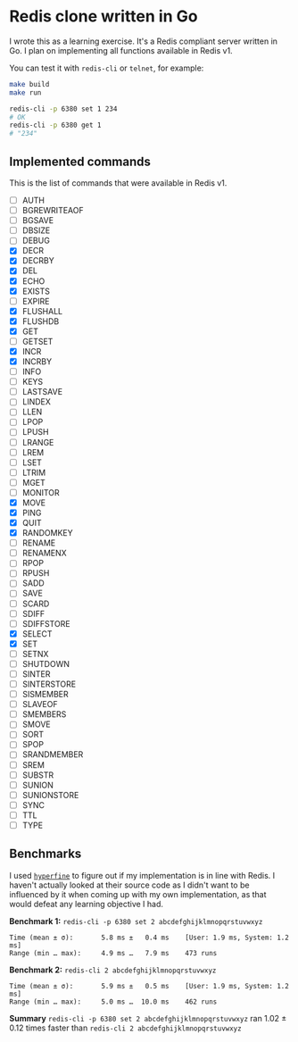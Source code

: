 # Redis clone written in Go

I wrote this as a learning exercise. It's a Redis compliant server written in Go.
I plan on implementing all functions available in Redis v1.

You can test it with `redis-cli` or `telnet`, for example:

```sh
make build
make run

redis-cli -p 6380 set 1 234
# OK
redis-cli -p 6380 get 1
# "234"
```

## Implemented commands

This is the list of commands that were available in Redis v1.

- [ ] AUTH
- [ ] BGREWRITEAOF
- [ ] BGSAVE
- [ ] DBSIZE
- [ ] DEBUG
- [X] DECR
- [X] DECRBY
- [X] DEL
- [X] ECHO
- [X] EXISTS
- [ ] EXPIRE
- [X] FLUSHALL
- [X] FLUSHDB
- [X] GET
- [ ] GETSET
- [X] INCR
- [X] INCRBY
- [ ] INFO
- [ ] KEYS
- [ ] LASTSAVE
- [ ] LINDEX
- [ ] LLEN
- [ ] LPOP
- [ ] LPUSH
- [ ] LRANGE
- [ ] LREM
- [ ] LSET
- [ ] LTRIM
- [ ] MGET
- [ ] MONITOR
- [X] MOVE
- [X] PING
- [X] QUIT
- [X] RANDOMKEY
- [ ] RENAME
- [ ] RENAMENX
- [ ] RPOP
- [ ] RPUSH
- [ ] SADD
- [ ] SAVE
- [ ] SCARD
- [ ] SDIFF
- [ ] SDIFFSTORE
- [X] SELECT
- [X] SET
- [ ] SETNX
- [ ] SHUTDOWN
- [ ] SINTER
- [ ] SINTERSTORE
- [ ] SISMEMBER
- [ ] SLAVEOF
- [ ] SMEMBERS
- [ ] SMOVE
- [ ] SORT
- [ ] SPOP
- [ ] SRANDMEMBER
- [ ] SREM
- [ ] SUBSTR
- [ ] SUNION
- [ ] SUNIONSTORE
- [ ] SYNC
- [ ] TTL
- [ ] TYPE

## Benchmarks

I used [`hyperfine`](https://github.com/sharkdp/hyperfine) to figure out if my implementation
is in line with Redis. I haven't actually looked at their source code as I didn't want
to be influenced by it when coming up with my own implementation, as that would defeat
any learning objective I had.

**Benchmark 1:** `redis-cli -p 6380 set 2 abcdefghijklmnopqrstuvwxyz`

```text
Time (mean ± σ):       5.8 ms ±   0.4 ms    [User: 1.9 ms, System: 1.2 ms]
Range (min … max):     4.9 ms …   7.9 ms    473 runs
```

**Benchmark 2:** `redis-cli 2 abcdefghijklmnopqrstuvwxyz`

```text
Time (mean ± σ):       5.9 ms ±   0.5 ms    [User: 1.9 ms, System: 1.2 ms]
Range (min … max):     5.0 ms …  10.0 ms    462 runs
```

**Summary**
  `redis-cli -p 6380 set 2 abcdefghijklmnopqrstuvwxyz` ran
    1.02 ± 0.12 times faster than `redis-cli 2 abcdefghijklmnopqrstuvwxyz`

